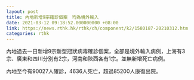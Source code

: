 ```yaml
---
layout: post
title: 內地新增9宗確診個案　均為境外輸入
date: 2021-03-12 09:18:52.000000000 +08:00
link: https://news.rthk.hk/rthk/ch/component/k2/1580187-20210312.htm
categories: rthk
---
```


內地過去一日新增9宗新型冠狀病毒確診個案，全部是境外輸入病例，上海有3宗、廣東和四川分別有2宗，河南和陝西各有1宗。並無新增死亡病例。

內地至今有90027人確診，4636人死亡，超過85200人康復出院。
